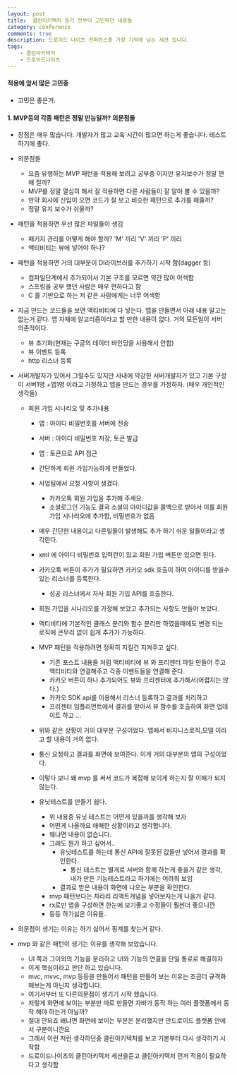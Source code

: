 ```yaml
---
layout: post
title:  클린아키텍처 듣기 전부터 고민하던 내용들
category: conference
comments: true
description: 드로이드 나이츠 컨퍼런스중 가장 기억에 남는 세션 입니다.
tags:
    - 클린아키텍처
    - 드로이드나이츠
---
```



#### 적용에 앞서 많은 고민중
  - 고민은 좋은거.

#### 1. MVP등의 각종 패턴은 정말 만능일까? 의문점들
  - 장점은 매우 많습니다. 개발자가 많고 교육 시간이 많으면 하는게 좋습니다. 테스트하기에 좋다.
  - 의문점들 
    - 요즘 유행하는 MVP 패턴을 적용해 보려고 공부중 이지만 유지보수가 정말 편해 질까? 
    - MVP를 정말 열심히 해서 잘 적용하면 다른 사람들이 잘 알아 볼 수 있을까?
    - 만약 회사에 신입이 오면 코드가 잘 보고 비슷한 패턴으로 추가를 해줄까?
    - 정말 유지 보수가 쉬울까?

  - 패턴을 적용하면 우선 많은 파일들이 생김
    - 패키지 관리를 어떻게 해야 할까? 'M' 끼리 'V' 끼리 'P' 끼리
    - 액티비티는 뷰에 넣어야 하나?
  - 패턴을 적용하면 거의 대부분이 DI라이브러를 추가하기 시작 함(dagger 등)
    - 컴파일단계에서 추가되어서 기본 구조를 모르면 약간 많이 어색함
    - 스프링을 공부 했던 사람은 매우 편하다고 함
    - C 를 기반으로 하는 저 같은 사람에게는 너무 어색함
  
  - 지금 만드는 코드들을 보면 액티비티에 다 넣는다. 앱을 만들면서 아래 내용 말고는 없는거 같다. 앱 자체에 알고리즘이라고 할 만한 내용이 없다. 거의 모든일이 서버 의존적이다. 
    - 뷰 초기화(현재는 구글의 데이터 바인딩을 사용해서 안함)
    - 뷰 이벤트 등록
    - http 리스너 등록 

  - 서버개발자가 있어서 그럴수도 있지만 사내에 막강한 서버개발자가 있고 기본 구성이 서버1명 +앱1명 이라고 가정하고 앱을 만드는 경우를 가정하자. (매우 개인적인 생각들) 
  
    - 회원 가입 시나리오 및 추가내용
      - 앱 :  아이디 비밀번호를 서버에 전송 
      - 서버 : 아이디 비밀번호 저장, 토큰 발급
      - 앱 : 토큰으로 API 접근 
      - 간단하게 회원 가입가능하게 만들었다.
      - 사업팀에서 요청 사항이 생겼다.
        - 카카오톡 회원 가입을 추가해 주세요.
        - 소셜로그인 기능도 결국 소셜의 아이디값을 콜백으로 받아서 이를 회원 가입 시나리오에 추가함, 비밀번호가 없음

      - 매우 간단한 내용이고 다른일들이 발생해도 추가 하기 쉬운 일들이라고 생각한다.
      - xml 에 아이디 비밀번호 입력란이 있고 회원 가입 버튼만 있으면 된다.
      - 카카오톡 버튼이 추가가 필요하면 카카오 sdk 호출이 하여 아이디를 받을수 있는 리스너를 등록한다.
        - 성공 리스너에서 자사 회원 가입 API를 호출한다.

      - 회원 가입을 시나리오를 가정해 보았고 추가되는 사항도 만들어 보았다.
      - 액티비티에 기본적인 클래스 분리와 함수 분리만 하였을때에도 변경 되는 로직에 큰무리 없이 쉽게 추가가 가능하다.
      - MVP 패턴을 적용하려면 정확히 지킬건 지켜주고 싶다.  
        - 기존 포스트 내용들 처럼 액티비티에 뷰 와 프리젠터 파일 만들어 주고 액티비티와 연결해주고 각종 이벤트들을 연결해 준다.
        - 카카오 버튼이 하나 추가되어도 뷰와 프리젠터에 추가해서(어렵지는 않다.) 
        - 카카오 SDK api를 이용해서 리스너 등록하고 결과를 처리하고 
        - 프리젠터 임플리먼트에서 결과를 받아서 뷰 함수를 호출하여 화면 업데이트 하고 ...

      - 위와 같은 상황이 거의 대부분 구성이었다. 앱에서 비지니스로직,모델 이라고 할 내용이 거의 없다.
      
      - 통신 요청하고 결과를 화면에 보여준다. 이게 거의 대부분의 앱의 구성이었다.
      - 이렇다 보니 왜 mvp 를 써서 코드가 복잡해 보이게 하는지 잘 이해가 되지 않는다.
      - 유닛테스트를 만들기 쉽다. 
        - 위 내용중 유닛 테스트는 어떤게 있을까를 생각해 보자
        - 어떤게 나올까요 애매한 상황이라고 생각합니다.
        - 왜냐면 내용이 없습니다.
        - 그래도 뭔가 하고 싶어서..
          - 유닛테스트를 하는데 통신 API에 잘못된 값들만 넣어서 결과를 확인한다. 
            - 통신 테스트는 별개로 서버와 함께 하는게 좋을거 같은 생각, 내가 만든 기능테스트라고 하기에는 어려워 보임
          - 결과로 받은 내용이 화면에 나오는 부분을 확인한다.
        - mvp 패턴보다는 차라리 리액트개념을 넣어보자는게 나을거 같다. 
        - rx로만 앱을 구성하면 한눈에 보기좋고 수정들이 훨씬더 좋으니깐
        - 등등 하기싫은 이유들..  
  
  - 의문점이 생기는 이유는 하기 싫어서 핑계를 찾는거 같다.
  - mvp 와 같은 패턴이 생기는 이유를 생각해 보았습니다.
    - UI 쪽과 그이외의 기능을 분리하고 UI와 기능의 연결을 단일 통로로 해결하자
    - 이게 핵심이라고 판단 하고 있습니다.
    - mvc, mvvc, mvp 등등을 만들어서 패턴을 만들어 보는 이유는 조금더 규격화 해보는게 아닌지 생각합니다.
    - 여기서부터 또 다른의문점이 생기기 시작 했습니다.
    - 저렇게 화면에 보이는 부분만 따로 만들면 자바가 동작 하는 여러 플랫폼에서 동작 해야 하는거 아닐까?
    - 절대 안되죠 왜냐면 화면에 보이는 부분은 분리했지만 안드로이드 플랫폼 안에서 구분이니깐요
    - 그래서 이런 저런 생각하던중 클린아키텍처를 보고 기본부터 다시 생각하기 시작함
    - 드로이드나이츠의 클린아키텍처 세션을듣고 클린아키텍처 먼저 적용이 필요하다고 생각함 


